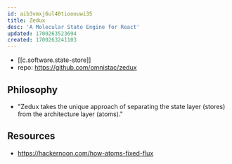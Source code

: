 ```yaml
---
id: aib3vmxj6ul40tiooouwi35
title: Zedux
desc: 'A Molecular State Engine for React'
updated: 1700263523694
created: 1700263241103
---
```


- [[c.software.state-store]]
- repo: https://github.com/omnistac/zedux

## Philosophy

- "Zedux takes the unique approach of separating the state layer (stores) from the architecture layer (atoms)."

## Resources

- https://hackernoon.com/how-atoms-fixed-flux